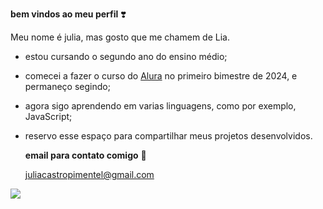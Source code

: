**bem vindos ao meu perfil** ❣️

Meu nome é julia, mas gosto que me chamem de Lia.
-  estou cursando o segundo ano do ensino médio;
- comecei a fazer o curso do [Alura](https://www.alura.com.br) no primeiro bimestre de 2024, e permaneço segindo;
- agora sigo aprendendo em varias linguagens, como por exemplo, JavaScript;
- reservo esse espaço para compartilhar meus projetos desenvolvidos.

  **email para contato comigo** 📧
  
  juliacastropimentel@gmail.com 

![](https://media.tenor.com/cpPYMLsLGmsAAAAj/%E5%A4%A9%E7%AB%BA%E9%BC%A0%E6%A3%AE%E6%A3%AE-%E6%B0%B4%E8%B1%9A.gif)
